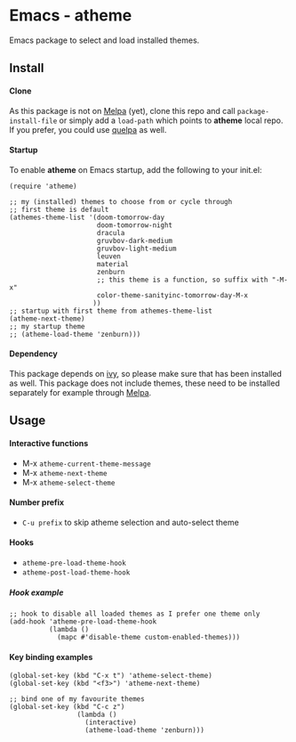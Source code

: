 Emacs - atheme
==============
Emacs package to select and load installed themes.

Install
-------
#### Clone
As this package is not on [Melpa](https://melpa.org) (yet), clone this repo and call ```package-install-file``` or simply add a ```load-path``` which points to **atheme** local repo. If you prefer, you could use [quelpa](https://github.com/quelpa/quelpa) as well.

#### Startup
To enable **atheme** on Emacs startup, add the following to your init.el:

```elisp
(require 'atheme)

;; my (installed) themes to choose from or cycle through
;; first theme is default
(athemes-theme-list '(doom-tomorrow-day
                      doom-tomorrow-night
                      dracula
                      gruvbov-dark-medium
                      gruvbov-light-medium
                      leuven
                      material
                      zenburn
                      ;; this theme is a function, so suffix with "-M-x"
                      color-theme-sanityinc-tomorrow-day-M-x
                     ))
;; startup with first theme from athemes-theme-list
(atheme-next-theme)
;; my startup theme
;; (atheme-load-theme 'zenburn)))
```

#### Dependency
This package depends on [ivy](https://melpa.org/#/ivy), so please make sure that has been installed as well. This package does not include themes, these need to be installed separately for example through [Melpa](https://melpa.org).

Usage
-----

#### Interactive functions

- M-x ```atheme-current-theme-message```
- M-x ```atheme-next-theme```
- M-x ```atheme-select-theme```

#### Number prefix
- ```C-u prefix``` to skip atheme selection and auto-select theme

#### Hooks

- ```atheme-pre-load-theme-hook```
- ```atheme-post-load-theme-hook```

##### Hook example

```elisp
;; hook to disable all loaded themes as I prefer one theme only
(add-hook 'atheme-pre-load-theme-hook
          (lambda ()
            (mapc #'disable-theme custom-enabled-themes)))
```

#### Key binding examples

```elisp
(global-set-key (kbd "C-x t") 'atheme-select-theme)
(global-set-key (kbd "<f3>") 'atheme-next-theme)

;; bind one of my favourite themes
(global-set-key (kbd "C-c z")
                 (lambda ()
                   (interactive)
                   (atheme-load-theme 'zenburn)))
```

